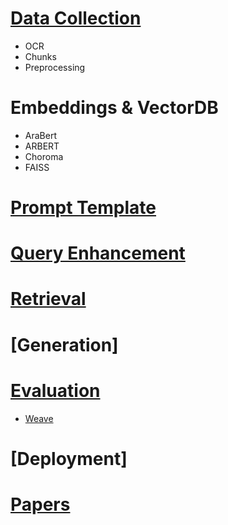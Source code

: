 # [Data Collection](https://drive.google.com/drive/folders/1uM1vCilnFpSN_GAC4pJIzD_8EqFBjt1G)
- OCR
- Chunks 
- Preprocessing

# Embeddings & VectorDB
- AraBert
- ARBERT
- Choroma
- FAISS
# [Prompt Template](https://www.promptingguide.ai/)

# [Query Enhancement](https://raghunaathan.medium.com/query-translation-for-rag-retrieval-augmented-generation-applications-46d74bff8f07)

# [Retrieval](https://drive.google.com/drive/folders/1B8zEdEai5LSXwuQSRiktdcKo2zwLN_nA)


# [Generation]

# [Evaluation](https://towardsdatascience.com/evaluating-rag-applications-with-ragas-81d67b0ee31a)

- [Weave](https://www.wandb.courses/courses/101-weave)

# [Deployment]


# [Papers](https://drive.google.com/drive/folders/1lsWBci2YlcuNnnOi4zfFiHkKI3a4XW3n)




  
